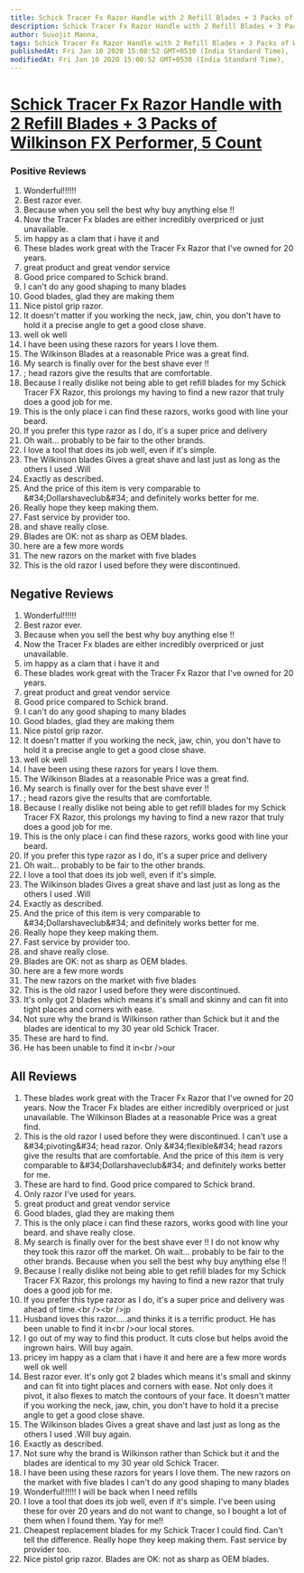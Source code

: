 ```yaml
---
title: Schick Tracer Fx Razor Handle with 2 Refill Blades + 3 Packs of Wilkinson FX Performer, 5 Count,
description: Schick Tracer Fx Razor Handle with 2 Refill Blades + 3 Packs of Wilkinson FX Performer, 5 Count,
author: Suvojit Manna,
tags: Schick Tracer Fx Razor Handle with 2 Refill Blades + 3 Packs of Wilkinson FX Performer, 5 Count,
publishedAt: Fri Jan 10 2020 15:00:52 GMT+0530 (India Standard Time),
modifiedAt: Fri Jan 10 2020 15:00:52 GMT+0530 (India Standard Time),
---
```


# [Schick Tracer Fx Razor Handle with 2 Refill Blades + 3 Packs of Wilkinson FX Performer, 5 Count](https://products.checkmycream.com/products/Schick-Tracer-Fx-Razor-Handle-with-2-Refill-Blades-+-3-Packs-of-Wilkinson-FX-Performer-5-Count.html)

### Positive Reviews

<ol>
      <li>Wonderful!!!!!!</li>
      <li>Best razor ever.</li>
      <li>Because when you sell the best  why buy anything else !!</li>
      <li>Now the Tracer Fx blades are either incredibly overpriced or just unavailable.  </li>
      <li>im happy as a clam that i have it and</li>
      <li>These blades work great with the Tracer Fx Razor that I&#x27;ve owned for 20 years.  </li>
      <li>great product and great vendor service</li>
      <li>Good price compared to Schick brand.</li>
      <li>I can&#x27;t do any good shaping to many blades</li>
      <li>Good blades, glad they are making them</li>
      <li>Nice pistol grip razor.</li>
      <li>It doesn&#x27;t matter if you working the neck, jaw, chin, you don&#x27;t have to hold it a precise angle to get a good close shave.</li>
      <li>well ok  well</li>
      <li>I have been using these razors for years I love them.  </li>
      <li>The Wilkinson Blades at a reasonable Price was a great find.</li>
      <li>My search is finally over for the best shave ever !!</li>
      <li>; head razors give the results that are comfortable.</li>
      <li>Because I really dislike not being able to get refill blades for my Schick Tracer FX Razor, this prolongs my having to find a new razor that truly does a good job for me.</li>
      <li>This is the only place i can find these razors, works good with line your beard.</li>
      <li>If you prefer this type razor as I do, it&#x27;s a super price and delivery</li>
      <li>Oh wait... probably to be fair to the other brands.</li>
      <li>I love a tool that does its job well, even if it&#x27;s simple.</li>
      <li>The Wilkinson blades Gives a great shave and last just as long as the others I used .Will</li>
      <li>Exactly as described.</li>
      <li>And the price of this item is very comparable to &amp;#34;Dollarshaveclub&amp;#34; and definitely works better for me.</li>
      <li>Really hope they keep making them.</li>
      <li>Fast service by provider too.</li>
      <li>and shave really close.</li>
      <li>Blades are OK: not as sharp as OEM blades.</li>
      <li>here are a few more words</li>
      <li>The new razors on the market with five blades</li>
      <li>This is the old razor I used before they were discontinued.</li>
</ol>


<h2>Negative Reviews</h2>
<ol>
<li> Wonderful!!!!!!</li>
<li> Best razor ever.</li>
<li> Because when you sell the best  why buy anything else !!</li>
<li> Now the Tracer Fx blades are either incredibly overpriced or just unavailable.  </li>
<li> im happy as a clam that i have it and</li>
<li> These blades work great with the Tracer Fx Razor that I&#x27;ve owned for 20 years.  </li>
<li> great product and great vendor service</li>
<li> Good price compared to Schick brand.</li>
<li> I can&#x27;t do any good shaping to many blades</li>
<li> Good blades, glad they are making them</li>
<li> Nice pistol grip razor.</li>
<li> It doesn&#x27;t matter if you working the neck, jaw, chin, you don&#x27;t have to hold it a precise angle to get a good close shave.</li>
<li> well ok  well</li>
<li> I have been using these razors for years I love them.  </li>
<li> The Wilkinson Blades at a reasonable Price was a great find.</li>
<li> My search is finally over for the best shave ever !!</li>
<li> ; head razors give the results that are comfortable.</li>
<li> Because I really dislike not being able to get refill blades for my Schick Tracer FX Razor, this prolongs my having to find a new razor that truly does a good job for me.</li>
<li> This is the only place i can find these razors, works good with line your beard.</li>
<li> If you prefer this type razor as I do, it&#x27;s a super price and delivery</li>
<li> Oh wait... probably to be fair to the other brands.</li>
<li> I love a tool that does its job well, even if it&#x27;s simple.</li>
<li> The Wilkinson blades Gives a great shave and last just as long as the others I used .Will</li>
<li> Exactly as described.</li>
<li> And the price of this item is very comparable to &amp;#34;Dollarshaveclub&amp;#34; and definitely works better for me.</li>
<li> Really hope they keep making them.</li>
<li> Fast service by provider too.</li>
<li> and shave really close.</li>
<li> Blades are OK: not as sharp as OEM blades.</li>
<li> here are a few more words</li>
<li> The new razors on the market with five blades</li>
<li> This is the old razor I used before they were discontinued.</li>
<li> It&#x27;s only got 2 blades which means it&#x27;s small and skinny and can fit into tight places and corners with ease.</li>
<li> Not sure why the brand is Wilkinson rather than Schick but it and the blades are identical to my 30 year old Schick Tracer.</li>
<li> These are hard to find.  </li>
<li> He has been unable to find it in&lt;br /&gt;our</li>
</ol>

<h2>All Reviews</h2>

<ol>
    <li> These blades work great with the Tracer Fx Razor that I&#x27;ve owned for 20 years.  Now the Tracer Fx blades are either incredibly overpriced or just unavailable.  The Wilkinson Blades at a reasonable Price was a great find.</li>
    <li> This is the old razor I used before they were discontinued. I can&#x27;t use a &amp;#34;pivoting&amp;#34; head razor. Only &amp;#34;flexible&amp;#34; head razors give the results that are comfortable. And the price of this item is very comparable to &amp;#34;Dollarshaveclub&amp;#34; and definitely works better for me.</li>
    <li> These are hard to find.  Good price compared to Schick brand.</li>
    <li> Only razor I&#x27;ve used for years.</li>
    <li> great product and great vendor service</li>
    <li> Good blades, glad they are making them</li>
    <li> This is the only place i can find these razors, works good with line your beard. and shave really close.</li>
    <li> My search is finally over for the best shave ever !! I do not know why they took this razor off the market. Oh wait... probably to be fair to the other brands. Because when you sell the best  why buy anything else !!</li>
    <li> Because I really dislike not being able to get refill blades for my Schick Tracer FX Razor, this prolongs my having to find a new razor that truly does a good job for me.</li>
    <li> If you prefer this type razor as I do, it&#x27;s a super price and delivery was ahead of time.&lt;br /&gt;&lt;br /&gt;jp</li>
    <li> Husband loves this razor.....and thinks it is a terrific product. He has been unable to find it in&lt;br /&gt;our local stores.</li>
    <li> I go out of my way to find this product.  It cuts close but helps avoid the ingrown hairs. Will buy again.</li>
    <li> pricey  im happy as a clam that i have it and here are a few more words well ok  well</li>
    <li> Best razor ever. It&#x27;s only got 2 blades which means it&#x27;s small and skinny and can fit into tight places and corners with ease. Not only does it pivot, it also flexes to match the contours of your face. It doesn&#x27;t matter if you working the neck, jaw, chin, you don&#x27;t have to hold it a precise angle to get a good close shave.</li>
    <li> The Wilkinson blades Gives a great shave and last just as long as the others I used .Will buy again.</li>
    <li> Exactly as described.</li>
    <li> Not sure why the brand is Wilkinson rather than Schick but it and the blades are identical to my 30 year old Schick Tracer.</li>
    <li> I have been using these razors for years I love them.  The new razors on the market with five blades I can&#x27;t do any good shaping to many blades</li>
    <li> Wonderful!!!!!! I will be back when I need refills</li>
    <li> I love a tool that does its job well, even if it&#x27;s simple. I&#x27;ve been using these for over 20 years and do not want to change, so I bought a lot of them when I found them. Yay for me!!</li>
    <li> Cheapest replacement blades for my Schick Tracer I could find.  Can&#x27;t tell the difference.  Really hope they keep making them. Fast service by provider too.</li>
    <li> Nice pistol grip razor. Blades are OK: not as sharp as OEM blades.</li>
</ol>




